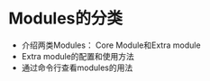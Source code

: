 # Modules的分类

 - 介绍两类Modules： Core Module和Extra module
 - Extra module的配置和使用方法
 - 通过命令行查看modules的用法



